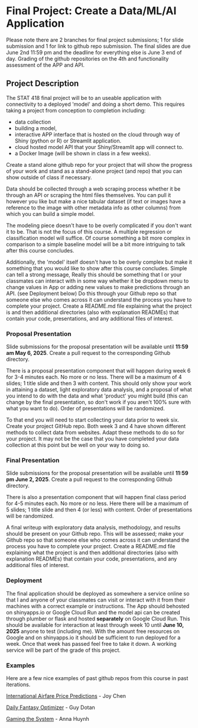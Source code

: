 # Final Project: Create a Data/ML/AI Application

Please note there are 2 branches for final project submissions; 1 for slide submission and 1 for link to github repo submission.  The final slides are due June 2nd 11:59 pm and the deadline for everything else is June 3 end of day. Grading of the github repositories on the 4th and functionality assessment of the APP and API. 

## Project Description

The STAT 418 final project will be to an useable application with connectivity to a deployed 'model' and doing a short demo. This requires taking a project from conception to completion including:
* data collection
* building a model,
* interactive APP interface that is hosted on the cloud through way of Shiny (python or R) or Streamlit application. 
* cloud hosted model API that your Shiny/Streamlit app will connect to.
* a Docker Image (will be shown in class in a few weeks).

Create a stand alone github repo for your project that will show the progress of your work and stand as a stand-alone project (and repo) that you can show outside of class if necessary. 

Data should be collected through a web scraping process whether it be through an API or scraping the html files themselves. You can pull it however you like but make a nice tabular dataset (if text or images have a reference to the image with other metadata info as other columns) from which you can build a simple model. 

The modeling piece doesn't have to be overly complicated if you don't want it to be. That is not the focus of this course. A multiple regression or classification model will suffice. Of course something a bit more complex in comparison to a simple baseline model will be a bit more intriguing to talk after this course concludes.

Additionally, the 'model' itself doesn't have to be overly complex but make it something that you would like to show after this course concludes. Simple can tell a strong message,  Really this should be something that I or your classmates can interact with in some way whether it be dropdown menu to change values in App or adding new values to make predictions through an API. (see Deployment below) Do this through your Github repo so that someone else who comes across it can understand the process you have to complete your project. Create a README.md file explaining what the project is and then additional directories (also with explanation READMEs) that contain your code, presentations, and any additional files of interest.

### Proposal Presentation

Slide submissions for the proposal presentation will be available until **11:59 am May 6, 2025**. Create a pull request to the corresponding Github directory. 

There is a proposal presentation component that will happen during week 6 for 3-4 minutes each. No more or no less. There will be a maximum of 4 slides; 1 title slide and then 3 with content. This should only show your work in attaining a dataset, light exploratory data analysis, and a proposal of what you intend to do with the data and what 'product' you might build (this can change by the final presentation, so don't work if you aren't 100% sure with what you want to do). Order of presentations will be randomized. 

To that end you will need to start collecting your data prior to week six. Create your project GitHub repo. Both week 3 and 4 have shown different methods to collect data from websites.  Adapt these methods to do so for your project. It may not be the case that you have completed your data collection at this point but be well on your way to doing so. 

### Final Presentation

Slide submissions for the proposal presentation will be available until **11:59 pm June 2, 2025**. Create a pull request to the corresponding Github directory. 

There is also a presentation component that will happen final class period for 4-5 minutes each. No more or no less. Here there will be a maximum of 5 slides; 1 title slide and then 4 (or less) with content. Order of presentations will be randomized. 

A final writeup with exploratory data analysis, methodology, and results should be present on your Github repo. This will be assessed; make your Github repo so that someone else who comes across it can understand the process you have to complete your project. Create a README.md file explaining what the project is and then additional directories (also with explanation READMEs) that contain your code, presentations, and any additional files of interest.

### Deployment

The final application should be deployed as somewhere a service online so that I and anyone of your classmates can visit or interact with it from their machines with a correct example or instructions. The App should behosted on shinyapps.io or Google Cloud Run and the model api can be created through plumber or flask and hosted **separately** on Google Cloud Run. This should be available for interaction at least through week 10 until **June 10, 2025** anyone to test (including me). With the amount free resources on Google and on shinyapps.io it should be sufficient to run deployed for a week.  Once that week has passed feel free to take it down. A working service will be part of the grade of this project. 

### Examples

Here are a few nice examples of past github repos from this course in past iterations. 

[International Airfare Price Predictions](https://github.com/chenjoyq/intl-airfare-pricing) - Joy Chen

[Daily Fantasy Optimizer](https://github.com/guydotan/nfl-dfs-optimizer) - Guy Dotan

[Gaming the System](https://github.com/RIPsilon/418-Final-Project/tree/master) - Anna Huynh
